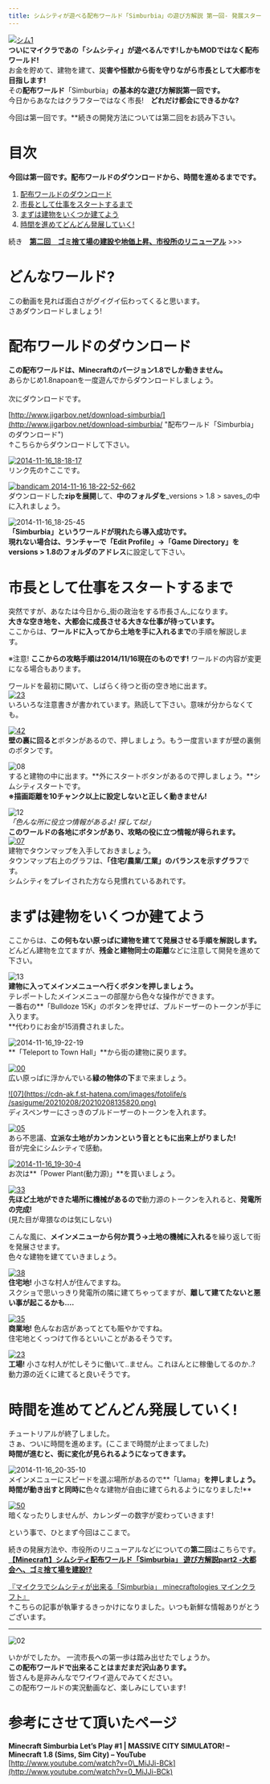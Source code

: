 ```yaml
---
title: シムシティが遊べる配布ワールド「Simburbia」の遊び方解説 第一回- 発展スタートまで
---
```


[![シム1](https://cdn-ak.f.st-hatena.com/images/fotolife/s/sasigume/20210208/20210208174752.png)](#e/c/ec663ddb.png "シム1")  
**ついにマイクラであの「シムシティ」が遊べるんです!しかもMODではなく配布ワールド!**  
お金を貯めて、建物を建て、**災害や怪獣から街を守りながら市長として大都市を目指します!**  
その**配布ワールド**「Simburbia」**の基本的な遊び方解説第一回です。**  
今日からあなたはクラフターではなく市長!　**どれだけ都会にできるかな?**

今回は第一回です。**続きの開発方法については第二回をお読み下さい。 

# 目次

**今回は第一回です。配布ワールドのダウンロードから、時間を進めるまでです。**

1.  [配布ワールドのダウンロード](#download)
2.  [市長として仕事をスタートするまで](#start)
3.  [まずは建物をいくつか建てよう](#first-build)
4.  [時間を進めてどんどん発展していく!](#advance)

続き　[**第二回　ゴミ捨て場の建設や地価上昇、市役所のリニューアル**](/42857987/) >>>

# どんなワールド?

この動画を見れば面白さがグイグイ伝わってくると思います。  
さあダウンロードしましょう!

# 配布ワールドのダウンロード

**この配布ワールドは、Minecraftのバージョン1.8でしか動きません。**  
あらかじめ1.8napoanを一度遊んでからダウンロードしましょう。  
   
次にダウンロードです。

[http://www.jigarbov.net/download-simburbia/](http://www.jigarbov.net/download-simburbia/ "配布ワールド「Simburbia」のダウンロード")  
↑こちらからダウンロードして下さい。 

[![2014-11-16_18-18-17](https://cdn-ak.f.st-hatena.com/images/fotolife/s/sasigume/20210208/20210208130241.jpg)](#1/2/122b631e.jpg "2014-11-16_18-18-17")  
リンク先の↑ここです。

[![bandicam 2014-11-16 18-22-52-662](https://cdn-ak.f.st-hatena.com/images/fotolife/s/sasigume/20210208/20210208162309.jpg)](#d/8/d81007f0.jpg "bandicam 2014-11-16 18-22-52-662")  
ダウンロードした**zipを展開**して、**中のフォルダを**_versions > 1.8 > saves_の中に入れましょう。

![2014-11-16_18-25-45](https://cdn-ak.f.st-hatena.com/images/fotolife/s/sasigume/20210208/20210208150936.jpg)  
**「Simburbia」**というワールドが現れたら導入成功です。  
現れない場合は、ランチャーで「Edit Profile」→**「Game Directory」**を**versions > 1.8のフォルダのアドレス**に設定して下さい。

# 市長として仕事をスタートするまで

突然ですが、あなたは今日から_街の政治をする市長さん_になります。  
**大きな空き地を、大都会に成長させる大きな仕事が待っています。**  
ここからは、**ワールドに入ってから土地を手に入れるまで**の手順を解説します。 

※注意! **ここからの攻略手順は2014/11/16現在のものです!** ワールドの内容が変更になる場合もあります。

ワールドを最初に開いて、しばらく待つと街の空き地に出ます。  
[![23](https://www.napoan.com/wp-content/uploads/imgs/3/1/311fc80d.png)](#3/1/311fc80d.png "23")  
いろいろな注意書きが書かれています。熟読して下さい。意味が分からなくても。

[![42](https://cdn-ak.f.st-hatena.com/images/fotolife/s/sasigume/20210208/20210208143913.png)](#7/2/72dcff0d.png "42")  
**壁の裏に回ると**ボタンがあるので、押しましょう。もう一度言いますが壁の裏側のボタンです。

![08](https://cdn-ak.f.st-hatena.com/images/fotolife/s/sasigume/20210208/20210208151151.png)  
すると建物の中に出ます。**外にスタートボタンがあるので押しましょう。**シムシティスタートです。  
**※描画距離を10チャンク以上に設定しないと正しく動きません!**

![12](https://cdn-ak.f.st-hatena.com/images/fotolife/s/sasigume/20210208/20210208153000.png)  
_「色んな所に役立つ情報があるよ! 探してね!」_  
**このワールドの各地にボタンがあり、攻略の役に立つ情報が得られます。**  
[![07](https://cdn-ak.f.st-hatena.com/images/fotolife/s/sasigume/20210208/20210208083601.png)  
](#3/4/34ddd9dd.png "07")建物でタウンマップを入手しておきましょう。  
タウンマップ右上のグラフは、**「住宅/農業/工業」のバランスを示すグラフ**です。  
シムシティをプレイされた方なら見慣れているあれです。

# まずは建物をいくつか建てよう

ここからは、**この何もない原っぱに建物を建てて発展させる手順を解説します。**  
どんどん建物を立てますが、**残金と建物同士の距離**などに注意して開発を進めて下さい。

![13](https://cdn-ak.f.st-hatena.com/images/fotolife/s/sasigume/20210208/20210208151643.png)  
**建物に入ってメインメニューへ行くボタンを押しましょう。**  
テレポートしたメインメニューの部屋から色々な操作ができます。  
一番右の**「Bulldoze 15K」のボタンを押せば、ブルドーザーのトークンが手に入ります。  
**代わりにお金が15消費されました。

![2014-11-16_19-22-19](https://cdn-ak.f.st-hatena.com/images/fotolife/s/sasigume/20210208/20210208161546.jpg)  
**「Teleport to Town Hall」**から街の建物に戻ります。

[![00](https://cdn-ak.f.st-hatena.com/images/fotolife/s/sasigume/20210208/20210208153318.png)](#a/5/a5e49e75.png "00")  
広い原っぱに浮かんでいる**緑の物体の下**まで来ましょう。

[![07](https://cdn-ak.f.st-hatena.com/images/fotolife/s
/sasigume/20210208/20210208135820.png)](#4/d/4dfffca1.png "07")  
ディスペンサーにさっきのブルドーザーのトークンを入れます。  
  
[![05](https://cdn-ak.f.st-hatena.com/images/fotolife/s/sasigume/20210208/20210208143823.png)](#7/2/720a424b.png "05")  
あら不思議、**立派な土地がカンカンという音とともに出来上がりました!**  
音が完全にシムシティで感動。

[![2014-11-16_19-30-4](https://cdn-ak.f.st-hatena.com/images/fotolife/s/sasigume/20210208/20210208125408.jpg)](#0/b/0b02e338.jpg "2014-11-16_19-30-4")  
お次は**「Power Plant(動力源)」**を買いましょう。

[![33](https://cdn-ak.f.st-hatena.com/images/fotolife/s/sasigume/20210208/20210208174645.png)](#e/a/eae836c4.png "33")  
**先ほど土地ができた場所に機械があるので**動力源のトークンを入れると、**発電所の完成!**  
(見た目が卑猥なのは気にしない)

こんな風に、**メインメニューから何か買う→土地の機械に入れる**を繰り返して街を発展させます。  
色々な建物を建てていきましょう。

[![38](https://cdn-ak.f.st-hatena.com/images/fotolife/s/sasigume/20210208/20210208141007.png)](#5/9/5966b033.png "38")  
**住宅地!** 小さな村人が住んでますね。  
スクショで思いっきり発電所の隣に建てちゃってますが、**離して建てたないと悪い事が起こるかも….**

[![35](https://cdn-ak.f.st-hatena.com/images/fotolife/s/sasigume/20210208/20210208160543.png)](#c/5/c5cee514.png "35")  
**商業地!** 色んなお店があってとても賑やかですね。  
住宅地とくっつけて作るといいことがあるそうです。  
  
[![23](https://cdn-ak.f.st-hatena.com/images/fotolife/s/sasigume/20210208/20210208130801.png)](#1/6/1689892d.png "23")  
**工場!** 小さな村人が忙しそうに働いて..ません。これほんとに稼働してるのか..?  
動力源の近くに建てると良いそうです。

# 時間を進めてどんどん発展していく!

チュートリアルが終了しました。  
さぁ、ついに時間を進めます。(ここまで時間が止まってました)  
**時間が進むと、街に変化が見られるようになってきます。** 

![2014-11-16_20-35-10](https://cdn-ak.f.st-hatena.com/images/fotolife/s/sasigume/20210208/20210208134346.jpg)  
メインメニューにスピードを選ぶ場所があるので**「Llama」**を押しましょう。  
時間が動き出すと同時に**色々な建物が自由に建てられるようになりました!**

[![50](https://cdn-ak.f.st-hatena.com/images/fotolife/s/sasigume/20210208/20210208135333.png)](#4/9/4978500b.png "50")  
暗くなったりしませんが、カレンダーの数字が変わっていきます!

という事で、ひとまず今回はここまで。

続きの発展方法や、市役所のリニューアルなどについての**第二回**はこちらです。  
[**【Minecraft】シムシティ配布ワールド「Simburbia」 遊び方解説part2 -大都会へ、ゴミ捨て場を建設!?**](/42857987/) 

[『マイクラでシムシティが出来る「Simburbia」 minecraftologies マインクラフト』](http://minecraft.ologies.net/2014/11/simburbia/)  
↑こちらの記事が執筆するきっかけになりました。いつも新鮮な情報ありがとうございます。

---

![02](https://cdn-ak.f.st-hatena.com/images/fotolife/s/sasigume/20210208/20210208135014.png)

いかがでしたか。 一流市長への第一歩は踏み出せたでしょうか。  
**この配布ワールドで出来ることはまだまだ沢山あります。**  
皆さんも是非みんなでワイワイ遊んでみてください。  
この配布ワールドの実況動画など、楽しみにしています!

# 参考にさせて頂いたページ

**Minecraft Simburbia Let’s Play #1 | MASSIVE CITY SIMULATOR! – Minecraft 1.8 (Sims, Sim City) – YouTube**  
[http://www.youtube.com/watch?v=0\_MiJJi-BCk](http://www.youtube.com/watch?v=0_MiJJi-BCk)

